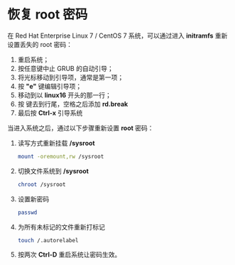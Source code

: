 # 恢复 root 密码

在 Red Hat Enterprise Linux 7 / CentOS 7 系统，可以通过进入 **initramfs** 重新设置丢失的 root 密码：
1. 重启系统；
2. 按任意键中止 GRUB 的自动引导；
3. 将光标移动到引导项，通常是第一项；
4. 按 **"e"** 键编辑引导项；
5. 移动到以 **linux16** 开头的那一行；
6. 按 **<ENTER>** 键去到行尾，空格之后添加 **rd.break**
7. 最后按 **Ctrl-x** 引导系统

当进入系统之后，通过以下步骤重新设置 **root** 密码：
1. 读写方式重新挂载 **/sysroot**
    ```bash
    mount -oremount,rw /sysroot
    ```
2. 切换文件系统到 **/sysroot**
    ```bash
    chroot /sysroot
    ```
3. 设置新密码
    ```bash
    passwd
    ```
4. 为所有未标记的文件重新打标记
    ```bash
    touch /.autorelabel
    ```
5. 按两次 **Ctrl-D** 重启系统让密码生效。